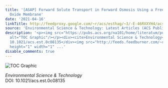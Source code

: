 ```yaml
---
title: '[ASAP] Forward Solute Transport in Forward Osmosis Using a Freestanding Graphene
  Oxide Membrane'
date: '2021-04-16'
linkTitle: http://feedproxy.google.com/~r/acs/esthag/~3/-E-46RXXYH4/acs.est.0c08135
source: 'Environmental Science & Technology: Latest Articles (ACS Publications)'
description: '<p><img src="https://pubs.acs.org/na101/home/literatum/publisher/achs/journals/content/esthag/0/esthag.ahead-of-print/acs.est.0c08135/20210416/images/medium/es0c08135_0007.gif"
  alt="TOC Graphic"/></p><div><cite>Environmental Science & Technology</cite></div><div>DOI:
  10.1021/acs.est.0c08135</div><img src="http://feeds.feedburner.com/~r/acs/esthag/~4/-E-46RXXYH4"
  height="1" width="1" ...'
disable_comments: true
---
```

<p><img src="https://pubs.acs.org/na101/home/literatum/publisher/achs/journals/content/esthag/0/esthag.ahead-of-print/acs.est.0c08135/20210416/images/medium/es0c08135_0007.gif" alt="TOC Graphic"/></p><div><cite>Environmental Science & Technology</cite></div><div>DOI: 10.1021/acs.est.0c08135</div><img src="http://feeds.feedburner.com/~r/acs/esthag/~4/-E-46RXXYH4" height="1" width="1" ...